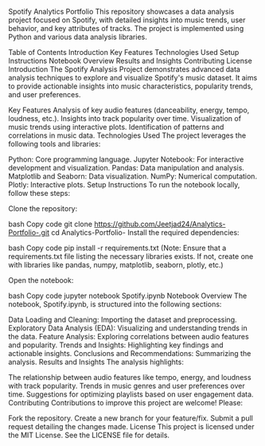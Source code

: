 Spotify Analytics Portfolio
This repository showcases a data analysis project focused on Spotify, with detailed insights into music trends, user behavior, and key attributes of tracks. The project is implemented using Python and various data analysis libraries.

Table of Contents
Introduction
Key Features
Technologies Used
Setup Instructions
Notebook Overview
Results and Insights
Contributing
License
Introduction
The Spotify Analysis Project demonstrates advanced data analysis techniques to explore and visualize Spotify's music dataset. It aims to provide actionable insights into music characteristics, popularity trends, and user preferences.

Key Features
Analysis of key audio features (danceability, energy, tempo, loudness, etc.).
Insights into track popularity over time.
Visualization of music trends using interactive plots.
Identification of patterns and correlations in music data.
Technologies Used
The project leverages the following tools and libraries:

Python: Core programming language.
Jupyter Notebook: For interactive development and visualization.
Pandas: Data manipulation and analysis.
Matplotlib and Seaborn: Data visualization.
NumPy: Numerical computation.
Plotly: Interactive plots.
Setup Instructions
To run the notebook locally, follow these steps:

Clone the repository:

bash
Copy code
git clone https://github.com/Jeetjad24/Analytics-Portfolio-.git
cd Analytics-Portfolio-
Install the required dependencies:

bash
Copy code
pip install -r requirements.txt
(Note: Ensure that a requirements.txt file listing the necessary libraries exists. If not, create one with libraries like pandas, numpy, matplotlib, seaborn, plotly, etc.)

Open the notebook:

bash
Copy code
jupyter notebook Spotify.ipynb
Notebook Overview
The notebook, Spotify.ipynb, is structured into the following sections:

Data Loading and Cleaning: Importing the dataset and preprocessing.
Exploratory Data Analysis (EDA): Visualizing and understanding trends in the data.
Feature Analysis: Exploring correlations between audio features and popularity.
Trends and Insights: Highlighting key findings and actionable insights.
Conclusions and Recommendations: Summarizing the analysis.
Results and Insights
The analysis highlights:

The relationship between audio features like tempo, energy, and loudness with track popularity.
Trends in music genres and user preferences over time.
Suggestions for optimizing playlists based on user engagement data.
Contributing
Contributions to improve this project are welcome! Please:

Fork the repository.
Create a new branch for your feature/fix.
Submit a pull request detailing the changes made.
License
This project is licensed under the MIT License. See the LICENSE file for details.

